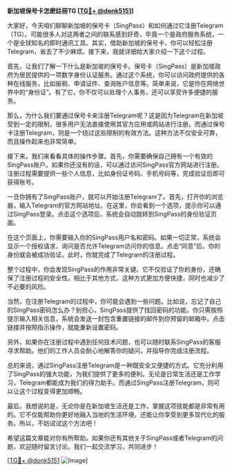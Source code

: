 **新加坡保号卡怎麽註冊TG [[TG💪+ @donk5151](https://t.me/s/donk5151)]**

大家好，今天咱们聊聊新加坡的保号卡（SingPass）和如何通过它注册Telegram（TG）。可能很多人对这两者之间的联系感到好奇，毕竟一个是政府服务系统，一个是全球知名的即时通讯工具。其实，借助新加坡的保号卡，你可以轻松注册Telegram，省去了不少麻烦。接下来，我就详细给大家介绍一下这个过程。

首先，让我们了解一下什么是新加坡的保号卡。保号卡（SingPass）是新加坡政府为居民提供的一项数字身份认证服务。通过这个系统，你可以访问政府提供的各种在线服务，比如报税、申请证件、查询账户信息等。简单来说，它是你在网络世界中的“身份证”。有了它，你不仅可以处理个人事务，还可以享受许多便捷的服务。

那么，为什么我们要通过保号卡来注册Telegram呢？这是因为Telegram在新加坡受到一定的限制，很多用户无法直接使用其官方应用或网站进行注册。而通过保号卡注册Telegram，则是一个绕过这些限制的有效方法。这种方法不仅安全可靠，而且操作起来也非常简单。

接下来，我们来看看具体的操作步骤。首先，你需要确保自己拥有一个有效的SingPass账户。如果你还没有的话，可以通过访问SingPass官方网站进行注册。注册过程需要提供一些个人信息，比如身份证号码、手机号码等，完成验证后即可获得账号。

一旦你拥有了SingPass账户，就可以开始注册Telegram了。首先，打开你的浏览器，输入Telegram的官方网站地址。在这里，你会看到一个选项，提示你可以通过SingPass登录。点击这个选项后，系统会自动跳转到SingPass的身份验证页面。

在这个页面上，你需要输入你的SingPass用户名和密码。如果一切正常，系统会显示一个授权请求，询问是否允许Telegram访问你的信息。点击“同意”后，你的身份就会被成功验证。此时，你就完成了Telegram的注册过程。

整个过程中，你会发现SingPass的作用非常关键。它不仅验证了你的身份，还确保了注册过程的安全性。相比于其他方式，这种方式更加方便快捷，同时也减少了不必要的风险。

当然，在注册Telegram的过程中，你可能会遇到一些问题。比如说，忘记了自己的SingPass密码怎么办？别担心，SingPass提供了找回密码的功能。你只需按照提示输入相关信息，系统会发送一封包含重置链接的邮件到你预留的邮箱中。点击链接并按照指示操作，就能重新设置密码。

另外，如果你在注册过程中遇到任何技术问题，也可以随时联系SingPass的客服寻求帮助。他们的工作人员会耐心地解答你的疑问，并指导你完成注册流程。

总的来说，通过SingPass注册Telegram是一种既安全又便捷的方式。它充分利用了SingPass的强大功能，为我们提供了更多的便利。无论是日常生活还是工作学习，Telegram都能成为我们的得力助手。而通过SingPass注册Telegram，则可以让这个过程变得更加顺畅。

最后，我想说的是，无论你是在新加坡生活还是工作，掌握这项技能都是非常有用的。它不仅能帮助你更好地融入当地的生活环境，还能让你享受到更多现代化的服务。所以，不妨试试这个方法吧！

希望这篇文章能对你有所帮助。如果你还有其他关于SingPass或者Telegram的问题，欢迎随时留言讨论。我们一起交流学习，共同进步！

[[TG💪+ @donk5151](https://t.me/s/donk5151) ![Image](https://i.postimg.cc/rwNCRYN7/Snipaste-2025-04-30-17-27-05.png)]